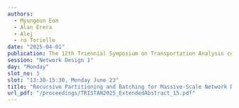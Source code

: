 ```yaml
---
authors:
  - Myungeun Eom
  - Alan Erera
  - Alej
  - ro Toriello
date: "2025-04-01"
publication: The 12th Triennial Symposium on Transportation Analysis conference
session: "Network Design 1"
day: "Monday"
slot_no: 3
slot: "13:30-15:30, Monday June 23"
title: "Recursive Partitioning and Batching for Massive-Scale Network Design with Service Time Guarantees"
url_pdf: "/proceedings/TRISTAN2025_ExtendedAbstract_15.pdf"
---
```

